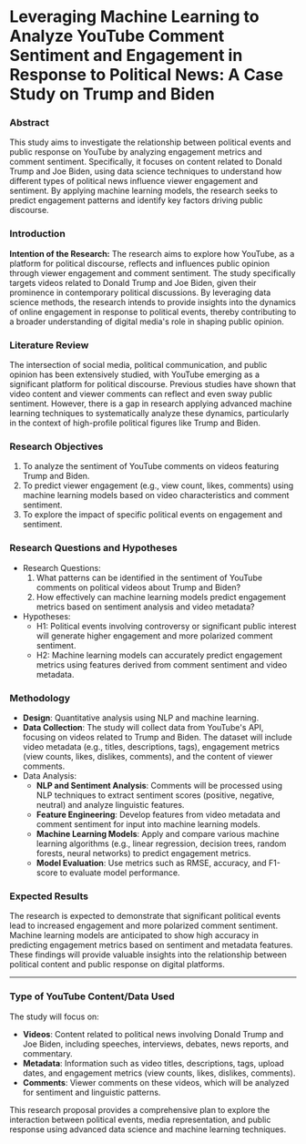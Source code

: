 # Leveraging Machine Learning to Analyze YouTube Comment Sentiment and Engagement in Response to Political News: A Case Study on Trump and Biden

### **Abstract**

This study aims to investigate the relationship between political events and public response on YouTube by analyzing engagement metrics and comment sentiment. Specifically, it focuses on content related to Donald Trump and Joe Biden, using data science techniques to understand how different types of political news influence viewer engagement and sentiment. By applying machine learning models, the research seeks to predict engagement patterns and identify key factors driving public discourse.

### **Introduction**

**Intention of the Research:**
The research aims to explore how YouTube, as a platform for political discourse, reflects and influences public opinion through viewer engagement and comment sentiment. The study specifically targets videos related to Donald Trump and Joe Biden, given their prominence in contemporary political discussions. By leveraging data science methods, the research intends to provide insights into the dynamics of online engagement in response to political events, thereby contributing to a broader understanding of digital media's role in shaping public opinion.

### **Literature Review**

The intersection of social media, political communication, and public opinion has been extensively studied, with YouTube emerging as a significant platform for political discourse. Previous studies have shown that video content and viewer comments can reflect and even sway public sentiment. However, there is a gap in research applying advanced machine learning techniques to systematically analyze these dynamics, particularly in the context of high-profile political figures like Trump and Biden.

### **Research Objectives**

1. To analyze the sentiment of YouTube comments on videos featuring Trump and Biden.
2. To predict viewer engagement (e.g., view count, likes, comments) using machine learning models based on video characteristics and comment sentiment.
3. To explore the impact of specific political events on engagement and sentiment.

### **Research Questions and Hypotheses**

- Research Questions:
  1. What patterns can be identified in the sentiment of YouTube comments on political videos about Trump and Biden?
  2. How effectively can machine learning models predict engagement metrics based on sentiment analysis and video metadata?
- Hypotheses:
  - H1: Political events involving controversy or significant public interest will generate higher engagement and more polarized comment sentiment.
  - H2: Machine learning models can accurately predict engagement metrics using features derived from comment sentiment and video metadata.

### **Methodology**

- **Design**: Quantitative analysis using NLP and machine learning.
- **Data Collection**: The study will collect data from YouTube's API, focusing on videos related to Trump and Biden. The dataset will include video metadata (e.g., titles, descriptions, tags), engagement metrics (view counts, likes, dislikes, comments), and the content of viewer comments.
- Data Analysis:
  - **NLP and Sentiment Analysis**: Comments will be processed using NLP techniques to extract sentiment scores (positive, negative, neutral) and analyze linguistic features.
  - **Feature Engineering**: Develop features from video metadata and comment sentiment for input into machine learning models.
  - **Machine Learning Models**: Apply and compare various machine learning algorithms (e.g., linear regression, decision trees, random forests, neural networks) to predict engagement metrics.
  - **Model Evaluation**: Use metrics such as RMSE, accuracy, and F1-score to evaluate model performance.

### **Expected Results**

The research is expected to demonstrate that significant political events lead to increased engagement and more polarized comment sentiment. Machine learning models are anticipated to show high accuracy in predicting engagement metrics based on sentiment and metadata features. These findings will provide valuable insights into the relationship between political content and public response on digital platforms.

------

### **Type of YouTube Content/Data Used**

The study will focus on:

- **Videos**: Content related to political news involving Donald Trump and Joe Biden, including speeches, interviews, debates, news reports, and commentary.
- **Metadata**: Information such as video titles, descriptions, tags, upload dates, and engagement metrics (view counts, likes, dislikes, comments).
- **Comments**: Viewer comments on these videos, which will be analyzed for sentiment and linguistic patterns.

This research proposal provides a comprehensive plan to explore the interaction between political events, media representation, and public response using advanced data science and machine learning techniques.